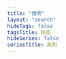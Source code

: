 ```yaml
---
title: "搜索"
layout: "search"
hideTags: false
tagsTitle: 标签 
hideSeries: false
seriesTitle: 系列 
---
```

